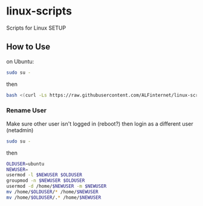 # linux-scripts
Scripts for Linux SETUP

## How to Use
on Ubuntu:

```bash
sudo su -
```
then

```bash
bash <(curl -Ls https://raw.githubusercontent.com/ALFinternet/linux-scripts/master/prepare-ubuntu-template.sh)
```

### Rename User
Make sure other user isn't logged in (reboot?) then login as a different user (netadmin)
```bash
sudo su -
```
then
```bash
OLDUSER=ubuntu
NEWUSER=
usermod -l $NEWUSER $OLDUSER
groupmod -n $NEWUSER $OLDUSER
usermod -d /home/$NEWUSER -m $NEWUSER
mv /home/$OLDUSER/* /home/$NEWUSER
mv /home/$OLDUSER/.* /home/$NEWUSER
```